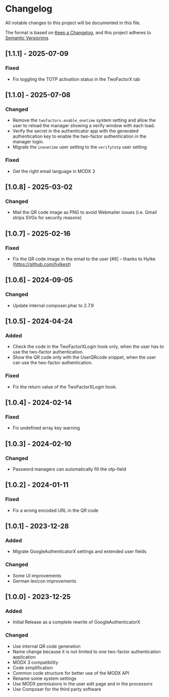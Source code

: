 # Changelog

All notable changes to this project will be documented in this file.

The format is based on [Keep a Changelog](https://keepachangelog.com/en/1.1.0/),
and this project adheres to [Semantic Versioning](https://semver.org/spec/v2.0.0.html).

## [1.1.1] - 2025-07-09

### Fixed

- Fix toggling the TOTP activation status in the TwoFactorX tab

## [1.1.0] - 2025-07-08

### Changed

- Remove the `twofactorx.enable_onetime` system setting and allow the user to reload the manager showing a verify window with each load.
- Verify the secret in the authenticator app with the generated authentication key to enable the two-factor authentication in the manager login.
- Migrate the `inonetime` user setting to the `verifytotp` user setting

### Fixed

- Get the right email language in MODX 3

## [1.0.8] - 2025-03-02

### Changed

- Mail the QR code image as PNG to avoid Webmailer issues (i.e. Gmail strips SVGs for security reasons)

## [1.0.7] - 2025-02-16

### Fixed

- Fix the QR code image in the email to the user [#8] – thanks to Hylke (https://github.com/hylkest)

## [1.0.6] - 2024-09-05

### Changed

- Update internal composer.phar to 2.7.9

## [1.0.5] - 2024-04-24

### Added

- Check the code in the TwoFactorXLogin hook only, when the user has to use the two-factor authentication.
- Show the QR code only with the UserQRcode snippet, when the user can use the two-factor authentication.

### Fixed

- Fix the return value of the TwoFactorXLogin hook.

## [1.0.4] - 2024-02-14

### Fixed

- Fix undefined array key warning

## [1.0.3] - 2024-02-10

### Changed

- Password managers can automatically fill the otp-field

## [1.0.2] - 2024-01-11

### Fixed

- Fix a wrong encoded URL in the QR code

## [1.0.1] - 2023-12-28

### Added

- Migrate GoogleAuthenticatorX settings and extended user fields

### Changed

- Some UI improvements
- German lexicon improvements

## [1.0.0] - 2023-12-25

### Added

- Initial Release as a complete rewrite of GoogleAuthenticatorX

### Changed

- Use internal QR code generation
- Name change because it is not limited to one two-factor authentication application
- MODX 3 compatibility
- Code simplification
- Common code structure for better use of the MODX API
- Rename some system settings
- Use MODX permissions in the user edit page and in the processors
- Use Composer for the third party software
